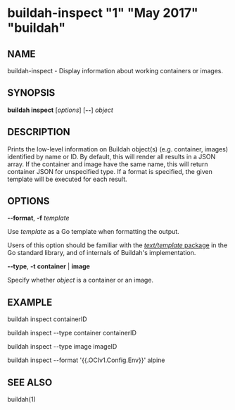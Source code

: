 # buildah-inspect "1" "May 2017" "buildah"

## NAME
buildah\-inspect - Display information about working containers or images.

## SYNOPSIS
**buildah inspect** [*options*] [**--**] *object*

## DESCRIPTION
Prints the low-level information on Buildah object(s) (e.g. container, images) identified by name or ID. By default, this will render all results in a
JSON array. If the container and image have the same name, this will return container JSON for unspecified type. If a format is specified,
the given template will be executed for each result.

## OPTIONS

**--format**, **-f** *template*

Use *template* as a Go template when formatting the output.

Users of this option should be familiar with the [*text/template*
package](https://golang.org/pkg/text/template/) in the Go standard library, and
of internals of Buildah's implementation.

**--type**, **-t** **container** | **image**

Specify whether *object* is a container or an image.

## EXAMPLE

buildah inspect containerID

buildah inspect --type container containerID

buildah inspect --type image imageID

buildah inspect --format '{{.OCIv1.Config.Env}}' alpine

## SEE ALSO
buildah(1)
